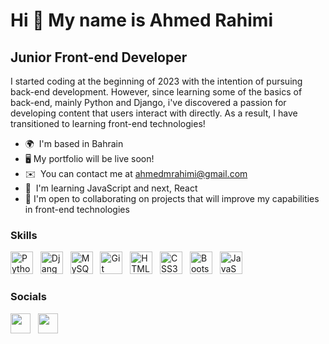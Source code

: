 Hi 👋 My name is Ahmed Rahimi
=============================

Junior Front-end Developer
--------------------------

I started coding at the beginning of 2023 with the intention of pursuing back-end development. However, since learning some of the basics of back-end, mainly Python and Django, i've discovered a passion for developing content that users interact with directly. As a result, I have transitioned to learning front-end technologies!

* 🌍  I'm based in Bahrain
* 🖥️ My portfolio will be live soon!
* ✉️  You can contact me at [ahmedmrahimi@gmail.com](mailto:ahmedmrahimi@gmail.com)
* 🧠  I'm learning JavaScript and next, React
* 🤝  I'm open to collaborating on projects that will improve my capabilities in front-end technologies


### Skills  

<p align="left">
<a href="https://www.python.org/" target="_blank" rel="noreferrer" style="text-decoration: none;">
<img src="https://raw.githubusercontent.com/danielcranney/readme-generator/main/public/icons/skills/python-colored.svg" width="36" height="36" alt="Python"/>
</a>&nbsp;
<a href="https://www.djangoproject.com/" target="_blank" rel="noreferrer" style="text-decoration: none;">
<img src="https://raw.githubusercontent.com/danielcranney/readme-generator/main/public/icons/skills/django-colored.svg" width="36" height="36" alt="Django"/>
</a>&nbsp;
<a href="https://www.mysql.com/" target="_blank" rel="noreferrer" style="text-decoration: none;">
<img src="https://raw.githubusercontent.com/danielcranney/readme-generator/main/public/icons/skills/mysql-colored.svg" width="36" height="36" alt="MySQL"/>
</a>&nbsp;
<a href="https://git-scm.com/" target="_blank" rel="noreferrer" style="text-decoration: none;">
<img src="https://raw.githubusercontent.com/danielcranney/readme-generator/main/public/icons/skills/git-colored.svg" width="36" height="36" alt="Git"/>
</a>&nbsp;
<a href="https://developer.mozilla.org/en-US/docs/Glossary/HTML5" target="_blank" rel="noreferrer" style="text-decoration: none;">
<img src="https://raw.githubusercontent.com/danielcranney/readme-generator/main/public/icons/skills/html5-colored.svg" width="36" height="36" alt="HTML5"/>
</a>&nbsp;
<a href="https://www.w3.org/TR/CSS/#css" target="_blank" rel="noreferrer" style="text-decoration: none;">
<img src="https://raw.githubusercontent.com/danielcranney/readme-generator/main/public/icons/skills/css3-colored.svg" width="36" height="36" alt="CSS3"/>
</a>&nbsp;
<a href="https://getbootstrap.com/" target="_blank" rel="noreferrer" style="text-decoration: none;">
<img src="https://raw.githubusercontent.com/danielcranney/readme-generator/main/public/icons/skills/bootstrap-colored.svg" width="36" height="36" alt="Bootstrap"/>
</a>&nbsp;
<a href="https://developer.mozilla.org/en-US/docs/Web/JavaScript" target="_blank" rel="noreferrer" style="text-decoration: none;">
<img src="https://raw.githubusercontent.com/danielcranney/readme-generator/main/public/icons/skills/javascript-colored.svg" width="36" height="36" alt="JavaScript"/>
</a>&nbsp;
</p> 


### Socials

<p align="left">
<a href="https://www.linkedin.com/in/ahmed-rahimi-a33755259" target="_blank" rel="noreferrer" style="text-decoration: none;">
<img src="https://raw.githubusercontent.com/danielcranney/readme-generator/main/public/icons/socials/linkedin.svg" width="32" height="32"/>
</a>&nbsp;
<a href="https://www.github.com/DevRahimi" target="_blank" rel="noreferrer" style="text-decoration: none;">
<img src="https://raw.githubusercontent.com/danielcranney/readme-generator/main/public/icons/socials/github.svg" width="32" height="32"/>
</a>&nbsp;
</p>
